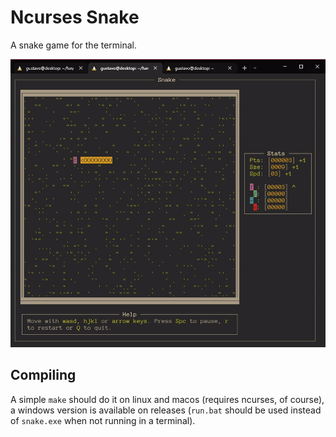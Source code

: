 # Ncurses Snake

A snake game for the terminal.

![](snek.gif)

## Compiling
A simple `make` should do it on linux and macos (requires ncurses, of course),
a windows version is available on releases (`run.bat` should be used instead
of `snake.exe` when not running in a terminal).
